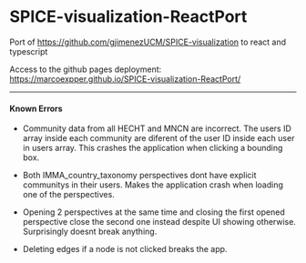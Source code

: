 # SPICE-visualization-ReactPort
Port of https://github.com/gjimenezUCM/SPICE-visualization to react and typescript



Access to the github pages deployment:
https://marcoexpper.github.io/SPICE-visualization-ReactPort/
_________________________
#### Known Errors

- Community data from all HECHT and MNCN are incorrect. The users ID array inside each community are diferent of the user ID inside each user in users array.
    This crashes the application when clicking a bounding box.

- Both IMMA_country_taxonomy perspectives dont have explicit communitys in their users.
    Makes the application crash when loading one of the perspectives.

- Opening 2 perspectives at the same time and closing the first opened perspective close the second one instead despite UI showing otherwise.
    Surprisingly doesnt break anything.
    
- Deleting edges if a node is not clicked breaks the app.
